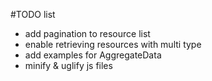 #TODO list
- add pagination to resource list
- enable retrieving resources with multi type
- add examples for AggregateData
- minify & uglify js files
